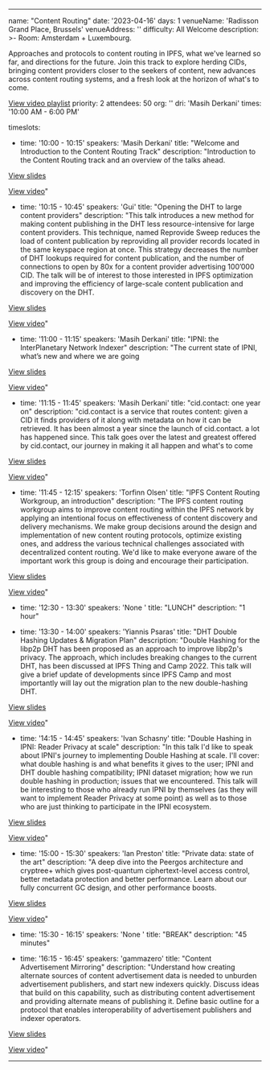 ---

name: "Content Routing"
date: '2023-04-16'
days: 1
venueName: 'Radisson Grand Place, Brussels'
venueAddress: ''
difficulty: All Welcome
description: >-
  Room: Amsterdam + Luxembourg.
  
  Approaches and protocols to content routing in IPFS, what we've learned so far, and directions for the future. Join this track to explore herding CIDs, bringing content providers closer to the seekers of content, new advances across content routing systems, and a fresh look at the horizon of what's to come.

<a href="https://youtube.com/playlist?list=PLuhRWgmPaHtRBWV3SvInC5ATS8aKV3lsW">View video playlist</a>
priority: 2
attendees: 50
org: ''
dri: 'Masih Derkani'
times: '10:00 AM - 6:00 PM'

timeslots:
  - time: '10:00 - 10:15'
    speakers: 'Masih Derkani'
    title: "Welcome and Introduction to the Content Routing Track"
    description: "Introduction to the Content Routing track and an overview of the talks ahead.

<a href="https://docs.google.com/presentation/d/1yRH67x6UF8YUjfNRHSUfbejCKoJR9egdBwV9msWNG8g/edit">View slides</a>

<a href="https://youtu.be/oe7fjOl-q0s">View video</a>"

  - time: '10:15 - 10:45'
    speakers: 'Gui'
    title: "Opening the DHT to large content providers"
    description: "This talk introduces a new method for making content publishing in the DHT less resource-intensive for large content providers. This technique, named Reprovide Sweep reduces the load of content publication by reproviding all provider records located in the same keyspace region at once. This strategy decreases the number of DHT lookups required for content publication, and the number of connections to open by 80x for a content provider advertising 100’000 CID. The talk will be of interest to those interested in IPFS optimization and improving the efficiency of large-scale content publication and discovery on the DHT. 

<a href="https://ipfsthing.slack.com/files/U03P6U85734/F0544UP3J9E/2023-04-16_reprovide-sweep.pdf">View slides</a>

<a href="https://youtu.be/bXaL64fp55c">View video</a>"

  - time: '11:00 - 11:15'
    speakers: 'Masih Derkani'
    title: "IPNI: the InterPlanetary Network Indexer"
    description: "The current state of IPNI, what’s new and where we are going

<a href="https://docs.google.com/presentation/d/1gBdzFD7nlm4Pq0ZZIDBEofrJz6S_WMglc_yRzs_6G0E/edit">View slides</a>

<a href="https://youtu.be/_EDJXeDtcX4">View video</a>"

  - time: '11:15 - 11:45'
    speakers: 'Masih Derkani'
    title: "cid.contact: one year on"
    description: "cid.contact is a service that routes content: given a CID it finds providers of it along with metadata on how it can be retrieved. It has been almost a year since the launch of cid.contact. a lot has happened since. This talk goes over the latest and greatest offered by cid.contact, our journey in making it all happen and what's to come

<a href="https://docs.google.com/presentation/d/1yRH67x6UF8YUjfNRHSUfbejCKoJR9egdBwV9msWNG8g/edit">View slides</a>

<a href="https://youtu.be/CPlOdNqJ8og">View video</a>"

  - time: '11:45 - 12:15'
    speakers: 'Torfinn Olsen'
    title: "IPFS Content Routing Workgroup, an introduction"
    description: "The IPFS content routing workgroup aims to improve content routing within the IPFS network by applying an intentional focus on effectiveness of content discovery and delivery mechanisms. We make group decisions around the design and implementation of new content routing protocols, optimize existing ones, and address the various technical challenges associated with decentralized content routing. We'd like to make everyone aware of the important work this group is doing and encourage their participation.

<a href="https://docs.google.com/presentation/d/1B5H5obpx7vWotAJD3Yd4GD_DP5cLfmdnCJPbN4wtMTA/edit#slide=id.g1fd3609797b_0_43">View slides</a>

<a href="https://youtu.be/MagS8ly_YXE">View video</a>"

  - time: '12:30 - 13:30'
    speakers: 'None '
    title: "LUNCH"
    description: "1 hour"

  - time: '13:30 - 14:00'
    speakers: 'Yiannis Psaras'
    title: "DHT Double Hashing Updates & Migration Plan"
    description: "Double Hashing for the libp2p DHT has been proposed as an approach to improve libp2p's privacy. The approach, which includes breaking changes to the current DHT, has been discussed at IPFS Thing and Camp 2022. This talk will give a brief update of developments since IPFS Camp and most importantly will lay out the migration plan to the new double-hashing DHT.

<a href="https://ipfsthing.slack.com/files/U03P6U85734/F053M1GG1L4/ipfs_thing_2023_-_private_dht_migration.pdf">View slides</a>

<a href="https://youtu.be/FP4kKemco4w">View video</a>"

  - time: '14:15 - 14:45'
    speakers: 'Ivan Schasny'
    title: "Double Hashing in IPNI: Reader Privacy at scale"
    description: "In this talk I'd like to speak about IPNI's journey to implementing Double Hashing at scale. I'll cover: what double hashing is and what benefits it gives to the user; IPNI and DHT double hashing compatibility; IPNI dataset migration; how we run double hashing in production; issues that we encountered.
This talk will be interesting to those who already run IPNI by themselves (as they will want to implement Reader Privacy at some point) as well as to those who are just thinking to participate in the IPNI ecosystem.

<a href="https://docs.google.com/presentation/d/1KTQfhcc-FH9wqDjEMvCo5HbUvxVCQvCm_EOIwtd72Xw/edit?usp=sharing">View slides</a>

<a href="https://youtu.be/Q46zJ_mai2c">View video</a>"

  - time: '15:00 - 15:30'
    speakers: 'Ian Preston'
    title: "Private data: state of the art"
    description: "A deep dive into the Peergos architecture and cryptree+ which gives post-quantum ciphertext-level access control, better metadata protection and better performance. Learn about our fully concurrent GC design, and other performance boosts.

<a href="https://peergos.net/#{%22secretLink%22:true%2c%22path%22:%22%2Fdemo%2Ftalks%2F2023%2Fipfs-thing%2Fprivate-data%2Fweb%2Findex.html%22%2c%22open%22:true%2c%22link%22:%22#6MDZhRRPT4ugkJuUfcWtaZodN5QYzkZKJtHpDHomFJrVhNSZysiFYimpgtcA2F/6MDZhRRPT4ugkJuUfcRzRbPpFimcBNJx2N9TJDnL4W3ETYhwdsWdvgCkXkwipF/2Dgs1xCV1pWP3jtz7gFrFMpftHgJi6Gu6fBHvynKnKEZ2mBmheHMBcWNZsD6juzVJ7DkZdeQ9vDeC31rqHuzLdpkM5KAiAh/5Pf7SvkA3E2a2Gfmkzm9H3972FPwHzvETvNL6JhzPjSEK8W4NwV%22}">View slides</a>

<a href="https://youtu.be/HVyrVUI2-RA">View video</a>"

  - time: '15:30 - 16:15'
    speakers: 'None '
    title: "BREAK"
    description: "45 minutes"

  - time: '16:15 - 16:45'
    speakers: 'gammazero'
    title: "Content Advertisement Mirroring"
    description: "Understand how creating alternate sources of content advertisement data is needed to unburden advertisement publishers, and start new indexers quickly.
Discuss ideas that build on this capability, such as distributing content advertisement and providing alternate means of publishing it. Define basic outline for a protocol that enables interoperability of advertisement publishers and indexer operators.

<a href="https://docs.google.com/presentation/d/1KSV8nhcofIp-nsqVkIwuWAD3ssQaLf7KU1N0DbmJC_8/edit?usp=sharing ">View slides</a>

<a href="https://youtu.be/6l0i8DjhpLg">View video</a>"

---